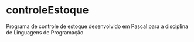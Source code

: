 # controleEstoque
 Programa de controle de estoque desenvolvido em Pascal para a disciplina de Linguagens de Programação
